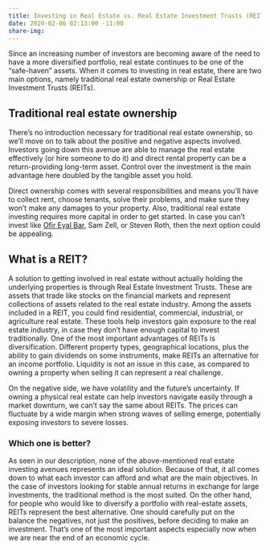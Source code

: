 ```yaml
---
title: Investing in Real Estate vs. Real Estate Investment Trusts (REITs)
date: 2020-02-06 02:13:00 -11:00
share-img: 
---
```


Since an increasing number of investors are becoming aware of the need to have a more diversified portfolio, real estate continues to be one of the “safe-haven” assets. When it comes to investing in real estate, there are two main options, namely traditional real estate ownership or Real Estate Investment Trusts (REITs).

## Traditional real estate ownership

There’s no introduction necessary for traditional real estate ownership, so we’ll move on to talk about the positive and negative aspects involved. Investors going down this avenue are able to manage the real estate effectively (or hire someone to do it) and direct rental property can be a return-providing long-term asset. Control over the investment is the main advantage here doubled by the tangible asset you hold. 

Direct ownership comes with several responsibilities and means you’ll have to collect rent, choose tenants, solve their problems, and make sure they won’t make any damages to your property.  Also, traditional real estate investing requires more capital in order to get started. In case you can’t invest like [Ofir Eyal Bar](https://twitter.com/ofireyalbar?lang=en), Sam Zell, or Steven Roth, then the next option could be appealing.

## What is a REIT?

A solution to getting involved in real estate without actually holding the underlying properties is through Real Estate Investment Trusts. These are assets that trade like stocks on the financial markets and represent collections of assets related to the real estate industry. 
Among the assets included in a REIT, you could find residential, commercial, industrial, or agriculture real estate. These tools help investors gain exposure to the real estate industry, in case they don’t have enough capital to invest traditionally. One of the most important advantages of REITs is diversification. Different property types, geographical locations, plus the ability to gain dividends on some instruments, make REITs an alternative for an income portfolio. Liquidity is not an issue in this case, as compared to owning a property when selling it can represent a real challenge. 

On the negative side, we have volatility and the future’s uncertainty. If owning a physical real estate can help investors navigate easily through a market downturn, we can’t say the same about REITs. The prices can fluctuate by a wide margin when strong waves of selling emerge, potentially exposing investors to severe losses.

### Which one is better?

As seen in our description, none of the above-mentioned real estate investing avenues represents an ideal solution. Because of that, it all comes down to what each investor can afford and what are the main objectives. In the case of investors looking for stable annual returns in exchange for large investments, the traditional method is the most suited. On the other hand, for people who would like to diversify a portfolio with real-estate assets, REITs represent the best alternative. One should carefully put on the balance the negatives, not just the positives, before deciding to make an investment. That’s one of the most important aspects especially now when we are near the end of an economic cycle. 
